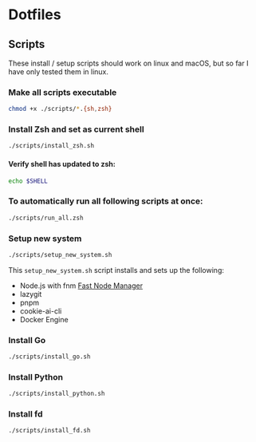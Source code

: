 # Dotfiles

## Scripts
These install / setup scripts should work on linux and macOS, but so far I have only tested them in linux.

### Make all scripts executable
```bash
chmod +x ./scripts/*.{sh,zsh}
```

### Install Zsh and set as current shell
```bash
./scripts/install_zsh.sh
```

#### Verify shell has updated to zsh:
```bash
echo $SHELL
```

### To automatically run all following scripts at once:
```bash
./scripts/run_all.zsh
```

### Setup new system
```bash
./scripts/setup_new_system.sh
```
This `setup_new_system.sh` script installs and sets up the following:
- Node.js with fnm [Fast Node Manager](https://github.com/Schniz/fnm)
- lazygit
- pnpm
- cookie-ai-cli
- Docker Engine


### Install Go
```bash
./scripts/install_go.sh
```

### Install Python
```bash
./scripts/install_python.sh
```

### Install fd
```bash
./scripts/install_fd.sh
```